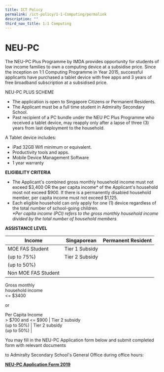 ```yaml
---
title: ICT Policy
permalink: /ict-policy/1-1-Computing/permalink
description: ""
third_nav_title: 1:1 Computing
---
```


NEU-PC
======

The NEU-PC Plus Programme by IMDA provides opportunity for students of low income families to own a computing device at a subsidise price. Since the inception on 1:1 Computing Programme in Year 2015, successful applicants have purchased a tablet device with free apps and 3 years of free broadband subscription at a subsidised price.  
  

NEU-PC PLUS SCHEME

*   The application is open to Singapore Citizens or Permanent Residents.
*   The Applicant must be a full time student in Admiralty Secondary School.
*   Past recipient of a PC bundle under the NEU PC Plus Programme who received a tablet device, may reapply only after a lapse of three (3) years from last deployment to the household.

A Tablet device includes:

*   iPad 32GB Wifi minimum or equivalent.
*   Productivity tools and apps.
*   Mobile Device Management Software
*   1 year warranty

  

**ELIGIBILITY CRITERIA**  

*   The Applicant's combined gross monthly household income must not exceed $3,400 OR the per capita income\* of the Applicant's household most not exceed $900. If there is a permanently disabled household member, per capita income must not exceed $1,125.
*   Each eligible household can only apply for one (1) device regardless of the total number of school-going children.  
    _\*Per capita income (PCI) refers to the gross monthly household income divided by the total number of household members_

**ASSISTANCE LEVEL**

| Income | Singaporean | Permanent Resident |
| --- | --- | --- |
| MOE FAS Student | Tier 1 Subsidy  
(up to 75%)  | Tier 2 Subsidy  
(up to 50%) |
| Non MOE FAS Student  
  
Gross monthly  
household income  
<= $3400  
  
or  
  
Per Capita Income  
\> $700 and <= $900 | Tier 2 subsidy  
(up to 50%) | Tier 2 subsidy  
(up to 50%) |



  
You may fill in the NEU-PC Application form below and submit completed form with relevant documents

to Admiralty Secondary School's General Office during office hours:

**[NEU-PC Application Form 2019](https://admiraltysec.moe.edu.sg/qql/slot/u757/NEU%20PC%20Plus%20application_form%202019_Admiralty%20Sec.pdf)**